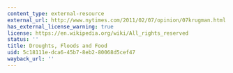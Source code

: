 ```yaml
---
content_type: external-resource
external_url: http://www.nytimes.com/2011/02/07/opinion/07krugman.html
has_external_license_warning: true
license: https://en.wikipedia.org/wiki/All_rights_reserved
status: ''
title: Droughts, Floods and Food
uid: 5c18111e-dca6-45b7-8eb2-80068d5cef47
wayback_url: ''
---
```

